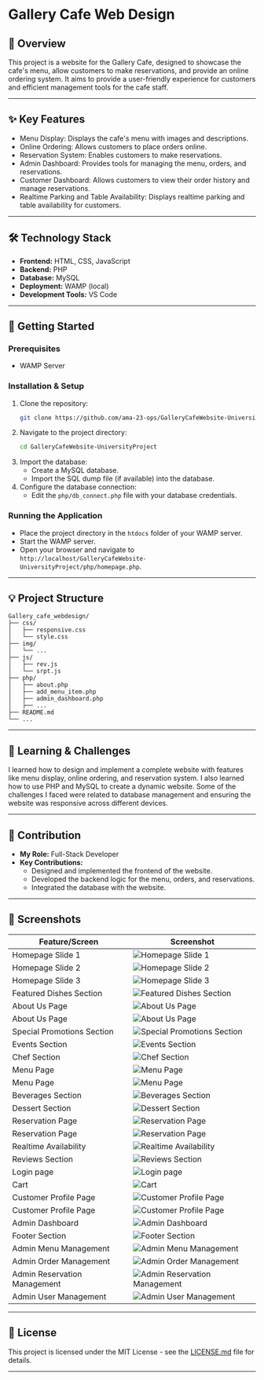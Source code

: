 # Gallery Cafe Web Design

## 🌟 Overview

This project is a website for the Gallery Cafe, designed to showcase the cafe's menu, allow customers to make reservations, and provide an online ordering system. It aims to provide a user-friendly experience for customers and efficient management tools for the cafe staff.

---

## ✨ Key Features

*   Menu Display: Displays the cafe's menu with images and descriptions.
*   Online Ordering: Allows customers to place orders online.
*   Reservation System: Enables customers to make reservations.
*   Admin Dashboard: Provides tools for managing the menu, orders, and reservations.
*   Customer Dashboard: Allows customers to view their order history and manage reservations.
*   Realtime Parking and Table Availability: Displays realtime parking and table availability for customers.

---

## 🛠️ Technology Stack

*   **Frontend:** HTML, CSS, JavaScript
*   **Backend:** PHP
*   **Database:** MySQL
*   **Deployment:** WAMP (local)
*   **Development Tools:** VS Code
---

## 🚀 Getting Started

### Prerequisites

*   WAMP Server

### Installation & Setup

1.  Clone the repository:
    ```bash
    git clone https://github.com/ama-23-ops/GalleryCafeWebsite-UniversityProject.git
    ```
2.  Navigate to the project directory:
    ```bash
    cd GalleryCafeWebsite-UniversityProject
    ```
3.  Import the database:
    *   Create a MySQL database.
    *   Import the SQL dump file (if available) into the database.
4.  Configure the database connection:
    *   Edit the `php/db_connect.php` file with your database credentials.

### Running the Application

*   Place the project directory in the `htdocs` folder of your WAMP server.
*   Start the WAMP server.
*   Open your browser and navigate to `http://localhost/GalleryCafeWebsite-UniversityProject/php/homepage.php`.

---


## 💡 Project Structure

```
Gallery_cafe_webdesign/
├── css/
│   ├── responsive.css
│   └── style.css
├── img/
│   └── ...
├── js/
│   ├── rev.js
│   └── srpt.js
├── php/
│   ├── about.php
│   ├── add_menu_item.php
│   ├── admin_dashboard.php
│   ├── ...
├── README.md
└── ...
```

---

## 🎯 Learning & Challenges

I learned how to design and implement a complete website with features like menu display, online ordering, and reservation system. I also learned how to use PHP and MySQL to create a dynamic website. Some of the challenges I faced were related to database management and ensuring the website was responsive across different devices.

---

## 🤝 Contribution

*   **My Role:** Full-Stack Developer
*   **Key Contributions:**
    *   Designed and implemented the frontend of the website.
    *   Developed the backend logic for the menu, orders, and reservations.
    *   Integrated the database with the website.

---

## 📸 Screenshots

| Feature/Screen             | Screenshot                                                        |
| -------------------------- | ----------------------------------------------------------------- |
| Homepage Slide 1           | ![Homepage Slide 1](img/gallerycafe-feat1.jpeg)                   |
| Homepage Slide 2           | ![Homepage Slide 2](img/gallerycafe-feat2.jpeg)                   |
| Homepage Slide 3           | ![Homepage Slide 3](img/gallerycafe-feat3.jpeg)                   |
| Featured Dishes Section    | ![Featured Dishes Section](img/gallerycafe-feat4.jpeg)            |
| About Us Page              | ![About Us Page](img/gallerycafe-feat5.jpeg)                      |
| About Us Page              | ![About Us Page](img/gallerycafe-feat6.jpeg)                      |
| Special Promotions Section | ![Special Promotions Section](img/gallerycafe-feat7.jpeg)         |
| Events Section             | ![Events Section](img/gallerycafe-feat8.jpeg)                     |
| Chef Section               | ![Chef Section](img/gallerycafe-feat9.jpeg)                       |
| Menu Page                  | ![Menu Page](img/gallerycafe-feat10.jpeg)                         |
| Menu Page                  | ![Menu Page](img/gallerycafe-feat11.jpeg)                         |
| Beverages Section          | ![Beverages Section](img/gallerycafe-feat13.jpeg)                 |
| Dessert Section            | ![Dessert Section](img/gallerycafe-feat14.jpeg)                   |
| Reservation Page           | ![Reservation Page](img/gallerycafe-feat15.jpeg)                  |
| Reservation Page           | ![Reservation Page](img/gallerycafe-feat16.jpeg)                  |
| Realtime Availability      | ![Realtime Availability](img/gallerycafe-feat17.jpeg)             |
| Reviews Section            | ![Reviews Section](img/gallerycafe-feat18.jpeg)                   |
| Login page                 | ![Login page](img/gallerycafe-feat19.jpeg)                        |
| Cart                       | ![Cart](img/gallerycafe-feat20.jpeg)                              |
| Customer Profile Page      | ![Customer Profile Page](img/gallerycafe-feat21.jpeg)             |
| Customer Profile Page      | ![Customer Profile Page](img/gallerycafe-feat22.jpeg)             |
| Admin Dashboard            | ![Admin Dashboard](img/gallerycafe-feat23.jpeg)                   |
| Footer Section             | ![Footer Section](img/gallerycafe-feat24.jpeg)                    |
| Admin Menu Management      | ![Admin Menu Management](img/gallerycafe-feat25.jpeg)             |
| Admin Order Management     | ![Admin Order Management](img/gallerycafe-feat26.jpeg)            |
| Admin Reservation Management| ![Admin Reservation Management](img/gallerycafe-feat27.jpeg)   |
| Admin User Management      | ![Admin User Management](img/gallerycafe-feat28.jpeg)             |

---


## 📜 License

This project is licensed under the MIT License - see the [LICENSE.md](LICENSE.md) file for details.

---


